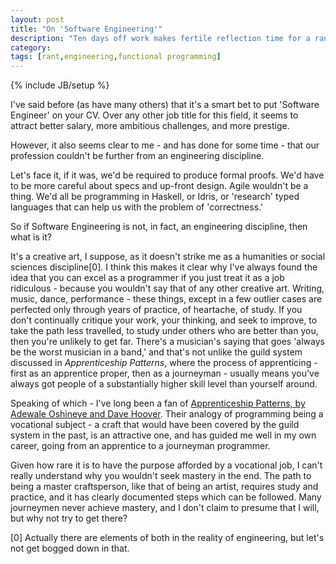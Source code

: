 ```yaml
---
layout: post
title: "On 'Software Engineering'"
description: "Ten days off work makes fertile reflection time for a rant"
category:
tags: [rant,engineering,functional programming]
---
```

{% include JB/setup %}

I've said before (as have many others) that it's a smart bet to put 'Software Engineer' on your CV. Over any other job title for this field, it seems to attract better salary, more ambitious challenges, and more prestige.

However, it also seems clear to me - and has done for some time - that our profession couldn't be further from an engineering discipline.

Let's face it, if it was, we'd be required to produce formal proofs. We'd have to be more careful about specs and up-front design. Agile wouldn't be a thing. We'd all be programming in Haskell, or Idris, or 'research' typed languages that can help us with the problem of 'correctness.'

So if Software Engineering is not, in fact, an engineering discipline, then what is it?

It's a creative art, I suppose, as it doesn't strike me as a humanities or social sciences discipline[0]. I think this makes it clear why I've always found the idea that you can excel as a programmer if you just treat it as a job ridiculous - because you wouldn't say that of any other creative art. Writing, music, dance, performance - these things, except in a few outlier cases are perfected only through years of practice, of heartache, of study. If you don't continually critique your work, your thinking, and seek to improve, to take the path less travelled, to study under others who are better than you, then you're unlikely to get far. There's a musician's saying that goes 'always be the worst musician in a band,' and that's not unlike the guild system discussed in _Apprenticeship Patterns_, where the process of apprenticing - first as an apprentice proper, then as a journeyman - usually means you've always got people of a substantially higher skill level than yourself around.

Speaking of which - I've long been a fan of [Apprenticeship Patterns, by Adewale Oshineye and Dave Hoover](https://www.oreilly.com/library/view/apprenticeship-patterns/9780596806842/ch01.html). Their analogy of programming being a vocational subject - a craft that would have been covered by the guild system in the past, is an attractive one, and has guided me well in my own career, going from an apprentice to a journeyman programmer.

Given how rare it is to have the purpose afforded by a vocational job, I can't really understand why you wouldn't seek mastery in the end. The path to being a master craftsperson, like that of being an artist, requires study and practice, and it has clearly documented steps which can be followed. Many journeymen never achieve mastery, and I don't claim to presume that I will, but why not try to get there?

[0] Actually there are elements of both in the reality of engineering, but let's not get bogged down in that.